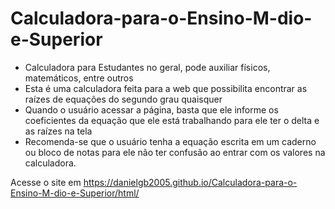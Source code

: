 # Calculadora-para-o-Ensino-M-dio-e-Superior
- Calculadora para Estudantes no geral, pode auxiliar físicos, matemáticos, entre outros
- Esta é uma calculadora feita para a web que possibilita encontrar as raízes de equações do segundo grau quaisquer
- Quando o usuário acessar a página, basta que ele informe os coeficientes da equação que ele está trabalhando para ele ter o delta e as raízes na tela
- Recomenda-se que o usuário tenha a equação escrita em um caderno ou bloco de notas para ele não ter confusão ao entrar com os valores na calculadora.

Acesse o site em https://danielgb2005.github.io/Calculadora-para-o-Ensino-M-dio-e-Superior/html/

